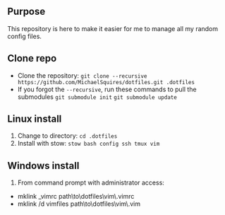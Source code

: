 ## Purpose
This repository is here to make it easier for me to manage all my random config files.

## Clone repo

- Clone the repository: `git clone --recursive https://github.com/MichaelSquires/dotfiles.git .dotfiles`
- If you forgot the `--recursive`, run these commands to pull the submodules
  `git submodule init`
  `git submodule update`

## Linux install

1. Change to directory: `cd .dotfiles`
1. Install with stow: `stow bash config ssh tmux vim`

## Windows install

1. From command prompt with administrator access:
  - mklink _vimrc path\\to\\dotfiles\\vim\\.vimrc
  - mklink /d vimfiles path\\to\\dotfiles\\vim\\.vim
